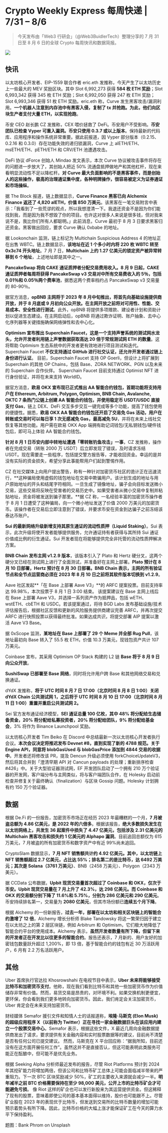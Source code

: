 # Crypto Weekly Express 每周快递 | 7/31 – 8/6

> 今天发布由「Web3 行研会」（@Web3BuidlerTech）整理分享的 7 月 31 日至 8 月 6 日的全球 Crypto 每周快讯和数据简报。

![](./cover.jpeg)

## 快讯

以太坊核心开发者、EIP-1559 联合作者 eric.eth 发推称，今天产生了以太坊历史上一些最大的 MEV 奖励区块。其中 Slot 6,992,273 获得 **584 枚 ETH 奖励**；Slot 6,993,342 获得 345 枚 ETH 奖励；Slot 6,992,050 获得 247 枚 ETH 奖励；Slot 6,993,346 获得 51 枚 ETH 奖励。eric.eth 称，Curve 发生黑客攻击/漏洞利用。**一个机器人注意到内存池中有黑客入侵，复制了 tx 并抢跑。为此，他们向区块生产者支付大量 ETH，以实现抢跑**。

币安 CEO 赵长鹏 CZ 发推称，CEX 喂价拯救了 DeFi。币安用户不受影响。**币安团队已检查 Vyper 可重入漏洞。币安只使用 0.3.7 或以上版本**。保持最新的代码库、应用程序和操作系统非常重要。据此前报道，因 Vyper 部分版本（0.2.15、0.2.16 和 0.3.0）存在功能失效的递归锁漏洞，Curve 上 alETH/ETH、msETH/ETH、pETH/ETH 和 CRV/ETH 池遭遇攻击。

DeFi 协议 dForce 创始人 Mindao 发文表示，本次 Curve 协议被攻击事件将存在的问题进一步放大了，其创始人把近 50% 流通盘抵押做地产和其他杠杆，现在来看明显流动性不足以降杠杆。**对 Curve 最大负面影响的不是黑客事件，而是创始人的这些操作，极高的治理通证集中度，各种明牌操作，很容易被定义为证券通证和市场操纵**。

据 The Block 报道，链上数据显示，**Curve Finance 黑客已向 Alchemix Finance 返还了 4,820 alETH，价值 850 万美元**。该黑客在一笔交易附言中表示：「我看到了一些荒谬的观点，所以我想澄清一下。我退还资金不是因为你们能找到我，而是因为我不想毁了你的项目。也许这对很多人来说是很多钱，但对我来说不是，我比你们所有人都聪明。」此前消息，Curve 最初于 8 月 3 日要求黑客归还资金。黑客做出回应，要求 Curve 确认 0xbabe 的地址。

据 Lookonchain 监测，链上标记为 Multichain Suspicious Address 4 的地址正在出售 WBTC。链上数据显示，**该地址在近 1 个多小时内将 220 枚 WBTC 转至 0x3c74 开头地址**。7 月 7 日，**Multichain 上约 1.27 亿美元的锁定资产被异常转移到 6 个地址**，上述地址即是其中之一。

**PancakeSwap 将向 CAKE 通证质押者分配交易费用收入。8 月 9 日起，CAKE 通证质押者每周将获得 PancakeSwap v3 交易对中所有交易费收入的 5％，包括 0.01％和 0.05％两个费率池**，据悉这两个费率档约占 PancakeSwap v3 交易量的 80-90％。

据官方消息，**opBNB 主网将于 2023 年 8 月中旬推出，将首先向基础设施提供商开放，并于 8 月底或 9 月初向公众开放。在主网开放之前将对可用性、性能、交易成本、安全性进行测试**。此外，opBNB 将提供多项赠款、建设者计划和资助计划以促进生态建设。在主网启动后，opBNB 将通过欺诈证明、账户抽象、去中心化序列器等关键措施确保网络弹性和去中心化。

**Optimism 宣布推出 Superchain Faucet，这是一个支持声誉系统的测试网水龙头，允许开发者利用链上声誉数据获取高达 20 倍于常规测试网 ETH 的数量**。这将帮助 Optimism 生态系统中的开发者更有效地进行项目测试和迭代。Superchain Faucet **不仅支持通过 GitHub 进行社交认证，还允许开发者通过链上身份进行认证**。 目前，Superchain Faucet 支持 OP Goerli，但设计上将扩展到 Superchain 的其他 OP Chains，包括 Base、ZORA NETWORK、PGN 以及未来的 Superchain 合作伙伴。 Superchain Faucet 目前支持通过 Optimist NFT 进行身份验证，并将在未来支持 WorldID。

据官方消息，**欧易 OKX 宣布现已正式推出 AA 智能合约钱包，首期功能将支持用户在 Ethereum, Arbitrum, Polygon, Optimism, BNB Chain, Avalanche, OKTC 7 条热门公链上创建 AA 智能合约钱包，并使用稳定币 USDT/USDC 直接支付 Gas**，链上 DEX、DeFi 交互多步交互一键完成等多个功能，提高了钱包使用的便捷性。据悉，**欧易 OKX AA 智能合约钱包还开启了交易免 Gas 活动，用户在转账或交易时可以每日享 1 次无感减免 Gas，最高减免 5U**，并将在未来上线社交恢复等其他功能。用户需在欧易 OKX App 端拥有助记词钱包/无私钥钱包/硬件钱包后，即可马上体验 AA 智能合约钱包。

**针对 8 月 1 日币安内部中转地址遭遇「零转账钓鱼攻击」一事**，CZ 发推称，操作者在完成交易（转账 2000 万 USDT）后立即发现了错误，及时请求冻结 USDT。现在需要走一些程序，包括提交警方报告等，才能收回资金。幸运的是并没有实际的资金损失，希望分享此事能帮用户们起到警惕作用。

CZ 在社交媒体上向用户提出警告，称有一种针对加密货币社区的诡计正在迅速流行，**这种骗局使用虚假的钱包地址在交易中欺骗用户。该计划生成的地址与用户原始地址的开头和结尾字符相同。一旦生成了镜像地址，骗子会向目标发送微小交易，这些交易将反映在受害者的交易历史中。如果受害者从微小交易中复制并粘贴地址，资金将被发送到骗子那里。**据 CZ 称，一名经验丰富的加密货币操作者于 8 月 1 日遭受了这种骗局，向一个微小地址发送了价值 2000 万美元的加密货币。该操作者在交易后立即注意到了错误，并要求币安在资金到达骗子之前冻结该泰达币账户。

**Sui 的最新网络升级新增支持其原生通证的流动性质押（Liquid Staking）**。Sui 表示，此次升级将使开发者能够提供服务，允许通证持有者获得与其所持 Sui 通证价值成比例的衍生通证。Sui 开发者现在将能够提供完全非托管的流动性质押解决方案。

**BNB Chain 发布主网 v1.2.9 版本**，该版本引入了 Plato 和 Hertz 硬分叉，这两个硬分叉已经在测试网上进行了全面测试，并准备好在主网上部署。**Plato 预计在 8 月 10 日部署，Hertz 预计在 8 月 30 日部署。BNB Chain 表示，主网的所有验证节点和全节点运营商必须在 2023 年 8 月 10 日之前将其软件版本切换到 v1.2.9**。

Aave 社区发起**「在 Base 上部署 Aave V3」**的 ARFC 提案投票。目前支持率达 99.98%，本次投票于 8 月 1 日 3:00 结束。 该提案建议在 Base 主网上线后在 Base 上部署 Aave V3，并选择一系列资产作为抵押品，包括 wETH、wstETH、cbETH 和 USDC。若该提案通过，将待 BGD Labs 发布基础设施/技术评估报告后，根据社区反馈和更新的风险服务提供商建议完善 ARFC，并再次提交 ARFC 进行快照投票以获得最终批准。如果达成共识，将提交部署 AIP 提案以激活 Aave V3 Base。

据 0xScope 监测，**某地址在 Base 上部署了 29 个 Meme 并全部 Rug Pull**，该地址最初向 Base 转入了 55.5 枚 ETH，价值 10.3 万美元，现钱包资产共计 107 万美元。

Coinbase 宣布，其采用 Optimism OP Stack 构建的 L2 链 **Base 将于 8 月 9 日向公众开放**。

**SushiSwap 已部署至 Base 网络**，同时将允许用户跨 Base 和其他网络交易和兑换通证。

dYdX 发推称，**将于 UTC 时间 8 月 7 日 17:00（北京时间 8 月 8 日 1:00）关闭 dYdX Chain 公共测试网 1，之后将于 UTC 时间 8 月 10 日 17:00（北京时间 8 月 11 日 1:00）重置并重启公共测试网 2。**

Sei 官方发布通证经济模型，**SEI 通证总量 100 亿枚，其中 48% 将分配给生态储备资金，20% 将分配给私募投资者，20% 将分配给团队，9% 将分配给基金会**，3% 将作为 Binance Launchpool 奖励。

以太坊核心开发者 Tim Beiko 在 Discord 中总结最新一次以太坊核心开发者执行会议。**本次会议决定将推迟发布 Devnet #8，直到实现了新的 4788 规范。关于 Engine API，同意将 blobGasUsed 与 blobGasPrice 添加到 4844 交易的收据中**。开发者还将修改该 PR，提及 Dencun 升级必须使用 forkChoiceUpdateV3，然后将其合并到「澄清早期 API 对 Cancun payloads 的处理；重新排序检查 #426」中。关于大型验证器测试网，EF 开发团队启动了一个拥有 210 万个验证器的开发网，客户端分布与主网类似，将与客户端团队合作，在 Holesky 启动前检查并修复关于最终确认（finalization）与区块 Gossip 问题。Holesky 计划拥有约 150 万个验证器。

## 数据

根据 De.Fi 的一份报告，加密货币市场正在经历 2023 年最糟糕的一个月，**7 月被盗总额为 4.86 亿美元，是 2022 年的六倍多**。根据该报告，**绝大多数损失发生在以太坊网络上，共发生 36 起案件中损失了 4.47 亿美元，包括涉及 2.31 亿美元的 Multichain 黑客攻击和损失约 1 亿美元的 Alphapo 漏洞**。目前追回总额仅为 615 万美元，7 月被盗的所有加密货币和数字资产中有近 99%尚未追回。

CryptoSlam 数据显示，**7 月 NFT 销售额共计约 4.92 亿美元。其中，以太坊链上 NFT 销售额超过 2.7 亿美元，占比达 55%；排名第二的是比特币，达 6492 万美元；其次是 Solana（3761 万美元）**、BNB（2458 万美元）、Polygon（2343 万美元）。

据 CCData 公布数据，**Upbit 现货交易量首次超过了 Coinbase 和 OKX，仅次于币安。Upbit 现货交易量在 7 月上升了 42.3%，达 298 亿美元。而 Coinbase 和 OKX 的交易额分别下降了 11.6%和 5.75%，分别为 286 亿美元和 290 亿美元**。币安持续排名第一，交易量为 **2080 亿美元**，但其市场份额已**连续五个月下降**。

根据 Alchemy 的一份新报告，**过去一年，部署在以太坊和相关区块链上的智能合约激增了 12 倍**，Alchemy 增长分析师 Blake Tandowsky 将这一繁荣归因于建立在以太坊之上的第 2 层区块链，例如 Arbitrum 和 Optimism，它们极大地降低了智能合约平台的使用成本。Alchemy 表示，**虽然开发者数量有所下降，但留下来的开发者正在开发比以往更多的智能合约**。报告还表示，7 月新的、用户友好的加密钱包数量跃升超过 1,200%，即 13 倍，基于智能合约的钱包有近 30 万活跃用户，6 月有 2.2 万名活跃用户。

## 其他

Uber 首席执行官达拉 Khosrowshahi 在电视节目中表示，**Uber 未来将能够接受比特币和加密货币支付**。他称，现在我们看到比特币和其他一些加密货币作为价值储存非常有价值。然而，易货交易是昂贵的，对环境不利。如果交换机制更便宜，更环保，你会看到我们更多地转向加密货币。因此，我们肯定会关注加密货币，Uber 肯定会在未来支持加密货币。

财经媒体 Semafor 援引文件和知情人士的话报道称，**埃隆·马斯克 (Elon Musk) 的超级应用程序 X（以前称为 Twitter）正在寻找一家金融数据巨头在该应用内建立一个股票交易中心**。Semafor 表示，根据这些文件，X 最近几周向金融数据提供商发出了请求，要求提供有关金融内容和实时股票数据等的建议，目前尚不清楚是否有任何公司已提交建议。 然而，马斯克在 X 平台回应称：“据我所知，目前还没有在这方面开展任何工作”。虽然这并不是直接否认，但这可能表明此类服务可能正在酝酿中，但可能不是优先业务。

根据 Seeking Alpha 分析师最近发布的报告，尽管 Riot Platforms 预计到 2024 年其挖矿能力将增加两倍，但该公司和比特币矿工总体上可能会面临减半带来的严重阻力。下一次 BTC 区块奖励减少 50%，矿工的主要收入来源就会减少一半。**明年减半之前 BTC 价格需要保持在至少 98,000 美元，公开上市的比特币矿企才可能避免亏损**。 像 Riot 这样的矿企也可以发行新股来为其运营提供资金。但这稀释了现有的股票，意味着即使公司的基本基本面得以维持，股价也可能跟不上。尽管矿业股在 2023 年的表现优于比特币，但发送到交易所的比特币数量的增加可能预示着势头有所下降。因此，比特币价格的大幅上涨才能保证矿工在今天的算力水平下保持盈利。

题图：Bank Phrom on Unsplash
